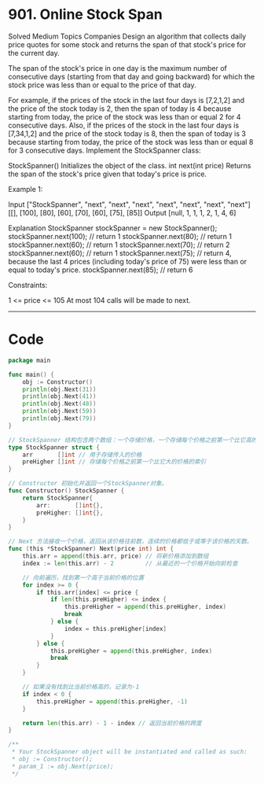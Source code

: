# 901. Online Stock Span

Solved
Medium
Topics
Companies
Design an algorithm that collects daily price quotes for some stock and returns the span of that stock's price for the current day.

The span of the stock's price in one day is the maximum number of consecutive days (starting from that day and going backward) for which the stock price was less than or equal to the price of that day.

For example, if the prices of the stock in the last four days is [7,2,1,2] and the price of the stock today is 2, then the span of today is 4 because starting from today, the price of the stock was less than or equal 2 for 4 consecutive days.
Also, if the prices of the stock in the last four days is [7,34,1,2] and the price of the stock today is 8, then the span of today is 3 because starting from today, the price of the stock was less than or equal 8 for 3 consecutive days.
Implement the StockSpanner class:

StockSpanner() Initializes the object of the class.
int next(int price) Returns the span of the stock's price given that today's price is price.

Example 1:

Input
["StockSpanner", "next", "next", "next", "next", "next", "next", "next"]
[[], [100], [80], [60], [70], [60], [75], [85]]
Output
[null, 1, 1, 1, 2, 1, 4, 6]

Explanation
StockSpanner stockSpanner = new StockSpanner();
stockSpanner.next(100); // return 1
stockSpanner.next(80); // return 1
stockSpanner.next(60); // return 1
stockSpanner.next(70); // return 2
stockSpanner.next(60); // return 1
stockSpanner.next(75); // return 4, because the last 4 prices (including today's price of 75) were less than or equal to today's price.
stockSpanner.next(85); // return 6

Constraints:

1 <= price <= 105
At most 104 calls will be made to next.

---

# Code

```go
package main

func main() {
	obj := Constructor()
	println(obj.Next(31))
	println(obj.Next(41))
	println(obj.Next(48))
	println(obj.Next(59))
	println(obj.Next(79))
}

// StockSpanner 结构包含两个数组：一个存储价格，一个存储每个价格之前第一个比它高的价格的索引。
type StockSpanner struct {
	arr       []int // 用于存储传入的价格
	preHigher []int // 存储每个价格之前第一个比它大的价格的索引
}

// Constructor 初始化并返回一个StockSpanner对象。
func Constructor() StockSpanner {
	return StockSpanner{
		arr:       []int{},
		preHigher: []int{},
	}
}

// Next 方法接收一个价格，返回从该价格往前数，连续的价格都低于或等于该价格的天数。
func (this *StockSpanner) Next(price int) int {
	this.arr = append(this.arr, price) // 将新价格添加到数组
	index := len(this.arr) - 2         // 从最近的一个价格开始向前检查

	// 向前遍历，找到第一个高于当前价格的位置
	for index >= 0 {
		if this.arr[index] <= price {
			if len(this.preHigher) <= index {
				this.preHigher = append(this.preHigher, index)
				break
			} else {
				index = this.preHigher[index]
			}
		} else {
			this.preHigher = append(this.preHigher, index)
			break
		}
	}

	// 如果没有找到比当前价格高的，记录为-1
	if index < 0 {
		this.preHigher = append(this.preHigher, -1)
	}

	return len(this.arr) - 1 - index // 返回当前价格的跨度
}

/**
 * Your StockSpanner object will be instantiated and called as such:
 * obj := Constructor();
 * param_1 := obj.Next(price);
 */
```
